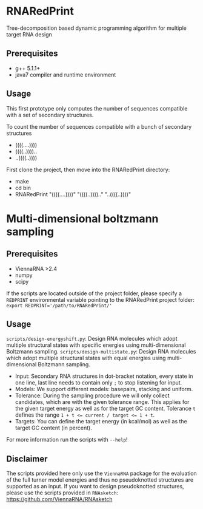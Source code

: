 # RNARedPrint
Tree-decomposition based dynamic programming algorithm for multiple target RNA design

## Prerequisites
 * g++ 5.1.1+
 * java7 compiler and runtime environment

## Usage
This first prototype only computes the number of sequences compatible with a set of secondary structures.

To count the number of sequences compatible with a bunch of secondary structures
 * ((((....))))
 * ((((..))))..
 * ..((((..))))

First clone the project, then move into the RNARedPrint directory:
 * make 
 * cd bin
 * RNARedPrint  "((((....))))" "((((..)))).." "..((((..))))"


# Multi-dimensional boltzmann sampling

## Prerequisites

 * ViennaRNA >2.4
 * numpy
 * scipy

If the scripts are located outside of the project folder, please specify a `REDPRINT` environmental variable pointing to the RNARedPrint project folder:
`export REDPRINT='/path/to/RNARedPrint/'`

## Usage

`scripts/design-energyshift.py`: Design RNA molecules which adopt multiple structural states with specific energies using multi-dimensional Boltzmann sampling.
`scripts/design-multistate.py`: Design RNA molecules which adopt multiple structural states with equal energies using multi-dimensional Boltzmann sampling.

 * Input: Secondary RNA structures in dot-bracket notation, every state in one line, last line needs to contain only `;` to stop listening for input.
 * Models: We support different models: basepairs, stacking and uniform.
 * Tolerance: During the sampling procedure we will only collect candidates, which are with the given tolerance range. This applies for the given target energy as well as for the target GC content. Tolerance `t` defines the range `1 + t <= current / target <= 1 + t`.
 * Targets: You can define the target energy (in kcal/mol) as well as the target GC content (in percent).

 For more information run the scripts with `--help`!

## Disclaimer

The scripts provided here only use the `ViennaRNA` package for the evaluation of the full turner model energies and thus no pseudoknotted structures are supported as an input. If you want to design pseudoknotted structures, please use the scripts provided in `RNAsketch`: https://github.com/ViennaRNA/RNAsketch
